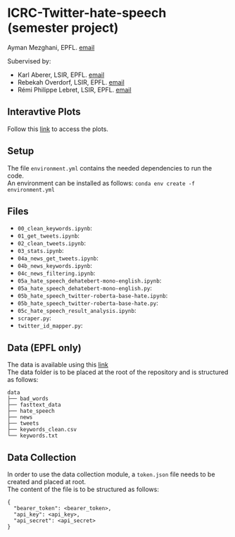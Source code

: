 # ICRC-Twitter-hate-speech (semester project)

Ayman Mezghani, EPFL. [email](mailto:ayman.mezghani@epfl.ch)

Subervised by:
 - Karl Aberer, LSIR, EPFL. [email](mailto:karl.aberer@epfl.ch)
 - Rebekah Overdorf, LSIR, EPFL. [email](mailto:rebekah.overdorf@epfl.ch)
 - Rémi Philippe Lebret, LSIR, EPFL. [email](mailto:remi.lebret@epfl.ch)

## Interavtive Plots
Follow this [link](https://ayman-mezghani.github.io/ICRC-Twitter-hate-speech/interactive/) to access the plots.

## Setup
The file `environment.yml` contains the needed dependencies to run the code.<br>
An environment can be installed as follows:
```conda env create -f environment.yml```

## Files
 - `00_clean_keywords.ipynb`:
 - `01_get_tweets.ipynb`:
 - `02_clean_tweets.ipynb`:
 - `03_stats.ipynb`:
 - `04a_news_get_tweets.ipynb`:
 - `04b_news_keywords.ipynb`:
 - `04c_news_filtering.ipynb`:
 - `05a_hate_speech_dehatebert-mono-english.ipynb`:
 - `05a_hate_speech_dehatebert-mono-english.py`:
 - `05b_hate_speech_twitter-roberta-base-hate.ipynb`:
 - `05b_hate_speech_twitter-roberta-base-hate.py`:
 - `05c_hate_speech_result_analysis.ipynb`:
 - `scraper.py`:
 - `twitter_id_mapper.py`:

## Data (EPFL only)
The data is available using this [link](https://drive.google.com/drive/folders/1pP-ypxPv85wf9OOD8ajqkBntjo3PYylF?usp=sharing)<br>
The data folder is to be placed at the root of the repository and is structured as follows:
```
data
├── bad_words
├── fasttext_data
├── hate_speech
├── news
├── tweets
├── keywords_clean.csv
└── keywords.txt
```

## Data Collection
In order to use the data collection module, a `token.json` file needs to be created and placed at root.<br>
The content of the file is to be structured as follows:
```
{
  "bearer_token": <bearer_token>,
  "api_key": <api_key>,
  "api_secret": <api_secret>
}
```
